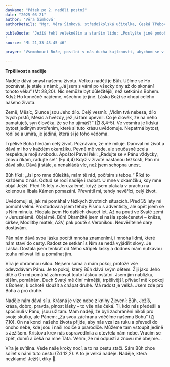 ```yaml
---
dayName: "Pátek po 2. neděli postní"
date: "2025-03-21"
author: 'Věra Šimková'
authorDetails: "Mgr. Věra Šimková, středoškolská učitelka, Česká Třebová"

bibleQuote: "Ježíš řekl velekněžím a starším lidu: „Poslyšte jiné podobenství: Byl jeden hospodář a ten vysázel vinici. Obehnal ji plotem, vykopal v ní jámu pro lis a vystavěl strážní věž, pronajal ji vinařům a vydal se na cesty. Když se přiblížilo vinobraní, poslal k vinařům své služebníky vyzvednout z ní výtěžek. Ale vinaři jeho služebníky popadli, jednoho zbili, druhého zabili, třetího ukamenovali. (Hospodář) poslal tedy jiné služebníky, ještě ve větším počtu než poprvé, ale naložili s nimi zrovna tak. Naposled k nim poslal svého syna; myslel si: »Na mého syna budou mít ohled.« Když však vinaři uviděli syna, řekli si mezi sebou: »To je dědic. Pojďte, zabijme ho, a jeho dědictví bude naše!« A popadli ho, vyhnali ven z vinice a zabili. Až pak přijde pán té vinice, co asi s těmi vinaři udělá?“ Odpověděli mu: „Krutě ty zlosyny zahubí a svou vinici pronajme jiným vinařům, kteří mu budou ve svůj čas odvádět výtěžek.“ Ježíš jim řekl: „Nečetli jste nikdy v Písmu: »Kámen, který stavitelé odvrhli, stal se kvádrem nárožním. Učinil to Pán a v našich očích je to podivuhodné«? Proto vám říkám: Vám bude Boží království odňato a bude dáno národu, který ponese jeho ovoce.“ Když velekněží a farizeové uslyšeli tato jeho podobenství, poznali, že mluví o nich. Hleděli se ho zmocnit, ale měli strach z lidu, protože (lidé) ho považovali za proroka.
"
source: "Mt 21,33-43.45-46"

prayer: "Všemohoucí Bože, posilni v nás ducha kajícnosti, abychom se v této postní době očistili pokáním a připravili se oslavit velikonoce s čistým srdcem a vnitřní pravdivostí. Skrze tvého Syna Ježíše Krista, našeho Pána, neboť on s tebou v jednotě Ducha Svatého žije a kraluje po všechny věky věků. Amen."

---
```


**Trpělivost a naděje**

Naděje dává smysl našemu životu. Velkou nadějí je Bůh. Učíme se Ho poznávat, je stále s námi: „Já jsem s vámi po všecky dny až do skonání tohoto věku“ (Mt 28,20). Nic nemůže být důležitější, než setkání s Bohem. Když Ho konečně najdeme, všechno je jiné. Láska Boží se chopí celého našeho života.

Země, Měsíc, Slunce jsou Jeho dílo. Celý vesmír. „Vidím tvá nebesa, dílo tvých prstů, Měsíc a hvězdy, jež jsi tam upevnil. Co je člověk, že na něho pamatuješ, syn člověka, že se ho ujímáš?“ (Žl 8,4-5). Ve vesmíru je lidská bytost jediným stvořením, které si tuto krásu uvědomuje. Nepatrná bytost, rodí se a umírá, je jediná, která si je toho vědoma.

Trpělivě Boha hledám celý život. Poznávám, že mě miluje. Daroval mi život a dává mi ho v každém okamžiku. Pevně mě vede, ale současně zcela respektuje moji svobodu. Apoštol Pavel řekl: „Radujte se v Pánu vždycky, znovu říkám, radujte se!“ (Fp 4,4) Když v životě nastanou těžkosti, Pán mi dává sílu. Dává ji stále, a nenakládá víc, než jsem schopna unést.

Bůh říká: „Jsi pro mne důležitá, mám tě rád, počítám s tebou.“ Říká to každému z nás. Odtud se rodí naděje i radost. U mne v okamžiku, kdy mne objal Ježíš. Před 15 lety v Jeruzalémě, když jsem plakala v prachu na kolenou a líbala Kámen pomazání. Převrátil mi, tehdy nevěřící, celý život.

Uvědomuji si, jak mi pomáhal v těžkých životních situacích. Před 35 lety mi pomohl velmi. Prostudovala jsem tehdy Písmo s adventisty, ale opět jsem se s Ním minula. Hledala jsem Ho dalších dvacet let. Až na pouti ve Svaté zemi v Jeruzalémě. Objal mě. Bůh! Okamžitě jsem si našla společenství – kněze, církev, Modlitby matek, A3V, pak poutě s Veronikou. Neuvěřitelné dary dostávám.

Pán nám dává svou lásku pocítit mnoha znameními, i mnoha lidmi, které nám staví do cesty. Radost ze setkání s Ním se nedá vyjádřit slovy. Je Láska. Dostala jsem tenkrát od Něho střípek lásky a dodnes mám nutkavou touhu milovat lidi a pomáhat jim.

Víra je ohromnou silou. Nejsem sama a mám pokoj, protože vše odevzdávám Pánu. Je to pokoj, který Bůh dává svým dětem. Žiji jako Jeho dítě a On mi pomáhá zahrnovat touto láskou ostatní. Jsem jim nablízku, těším, pomáhám. Duch Svatý mě činí mírnější, trpělivější, přivádí mě k pokoji s Bohem, k ochotě sloužit a chápat druhé. Má radost je velká. Jsem zde pro Boha a pro druhé.

Naděje nám dává sílu. Krásná je vize nebe z knihy Zjevení: Bůh, Ježíš, krása, dobro, pravda, plnost lásky – to vše nás čeká. Ti, kdo nás předešli a spočinuli v Pánu, jsou už tam. Mám naději, že byli zachráněni nikoli pro svoje skutky, ale Pánem: „Za svou záchranu vděčíme našemu Bohu“ (Zj 7,10).
On na konci našeho života přijde, aby nás vzal za ruku a převedl do onoho nebe, kde jsou i naši rodiče a prarodiče. Můžeme tam vstoupit jedině s Ježíšem. Kristova krev nás ospravedlnila a otevřela nám nebe. Vracím se zpět, domů a čeká na mne Táta. Věřím, že mi odpustí a znovu mě obejme…

Víra je svítilna. Vede naše kroky nocí, a to na cestu stačí. Sám Bůh chce sdílet s námi tuto cestu (Žd 12,2). A to je velká naděje. Naděje, která nezklame! Ježíši, díky 🩶.

